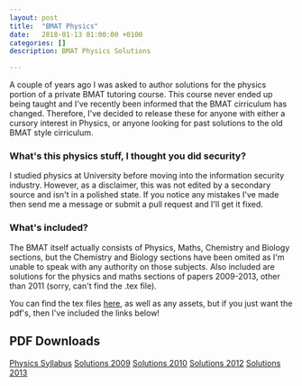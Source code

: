 ```yaml
---
layout: post
title:  "BMAT Physics"
date:   2018-01-13 01:00:00 +0100
categories: []
description: BMAT Physics Solutions

---
```


A couple of years ago I was asked to author solutions for the physics portion of a private BMAT tutoring course.  This course never ended up being taught and I've recently been informed that the BMAT cirriculum has changed.  Therefore, I've decided to release these for anyone with either a cursory interest in Physics, or anyone looking for past solutions to the old BMAT style cirriculum. 


### What's this physics stuff, I thought you did security? 
I studied physics at University before moving into the information security industry.  However, as a disclaimer, this was not edited by a secondary source and isn't in a polished state.  If you notice any mistakes I've made then send me a message or submit a pull request and I'll get it fixed.

### What's included?
The BMAT itself actually consists of Physics, Maths, Chemistry and Biology sections, but the Chemistry and Biology sections have been omited as I'm unable to speak with any authority on those subjects.  Also included are solutions for the physics and maths sections of papers 2009-2013, other than 2011 (sorry, can't find the .tex file).

You can find the tex files [here](https://github.com/Reboare/BMAT-Solutions), as well as any assets, but if you just want the pdf's, then I've included the links below!

PDF Downloads
--------------
[Physics Syllabus](https://github.com/Reboare/BMAT-Solutions/raw/master/Physics/Mechanics.pdf)
[Solutions 2009](https://github.com/Reboare/BMAT-Solutions/raw/master/Past%20Papers/pdf/2009.pdf)
[Solutions 2010](https://github.com/Reboare/BMAT-Solutions/raw/master/Past%20Papers/pdf/2010.pdf)
[Solutions 2012](https://github.com/Reboare/BMAT-Solutions/raw/master/Past%20Papers/pdf/2012.pdf)
[Solutions 2013](https://github.com/Reboare/BMAT-Solutions/raw/master/Past%20Papers/pdf/2013.pdf)
